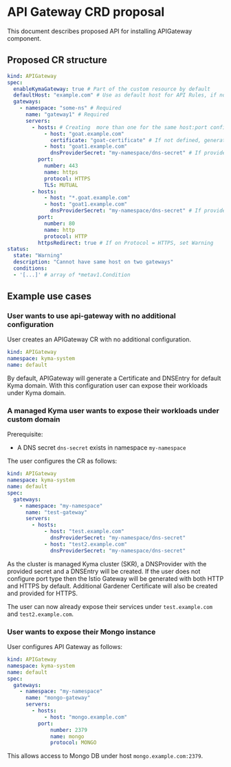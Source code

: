 # API Gateway CRD proposal

This document describes proposed API for installing APIGateway component.

## Proposed CR structure

```yaml
kind: APIGateway
spec:
  enableKymaGateway: true # Part of the custom resource by default
  defaultHost: "example.com" # Use as default host for API Rules, if not defined use Kyma host if `enableKymaGateway: true`, if both are false, require full host in API Gateway
  gateways:
    - namespace: "some-ns" # Required
      name: "gateway1" # Required
      servers:
        - hosts: # Creating  more than one for the same host:port configuration should result in  Warning
            - host: "goat.example.com"
              certificate: "goat-certificate" # If not defined, generate Gardener certificate
            - host: "goat1.example.com"
              dnsProviderSecret: "my-namespace/dns-secret" # If provided generate a DNS Entry with Gardener 
          port:
            number: 443
            name: https
            protocol: HTTPS
            TLS: MUTUAL
        - hosts:
            - host: "*.goat.example.com"
            - host: "goat1.example.com"
              dnsProviderSecret: "my-namespace/dns-secret" # If provided generate a DNS Entry with Gardener 
          port:
            number: 80
            name: http
            protocol: HTTP
          httpsRedirect: true # If on Protocol = HTTPS, set Warning
status:
  state: "Warning"
  description: "Cannot have same host on two gateways"
  conditions:
  - '[...]' # array of *metav1.Condition

```

## Example use cases

### User wants to use api-gateway with no additional configuration

User creates an APIGateway CR with no additional configuration.

```yaml
kind: APIGateway
namespace: kyma-system
name: default
```

By default, APIGateway will generate a Certificate and DNSEntry for default Kyma domain. With this configuration user can expose their workloads under Kyma domain.

### A managed Kyma user wants to expose their workloads under custom domain

Prerequisite:
- A DNS secret `dns-secret` exists in namespace `my-namespace`

The user configures the CR as follows:

```yaml
kind: APIGateway
namespace: kyma-system
name: default
spec:
  gateways:
    - namespace: "my-namespace"
      name: "test-gateway"
      servers:
        - hosts:
            - host: "test.example.com"
              dnsProviderSecret: "my-namespace/dns-secret"
            - host: "test2.example.com"
              dnsProviderSecret: "my-namespace/dns-secret"
```

As the cluster is managed Kyma cluster (SKR), a DNSProvider with the provided secret and a DNSEntry will be created. If the user does not configure port type then the Istio Gateway will be generated with both HTTP and HTTPS by default. Additional Gardener Certificate will also be created and provided for HTTPS.

The user can now already expose their services under `test.example.com` and `test2.example.com`.

### User wants to expose their Mongo instance

User configures API Gateway as follows: 

```yaml
kind: APIGateway
namespace: kyma-system
name: default
spec:
  gateways:
    - namespace: "my-namespace"
      name: "mongo-gateway"
      servers:
        - hosts:
            - host: "mongo.example.com"
          port:
              number: 2379
              name: mongo
              protocol: MONGO
```

This allows access to Mongo DB under host `mongo.example.com:2379`.
